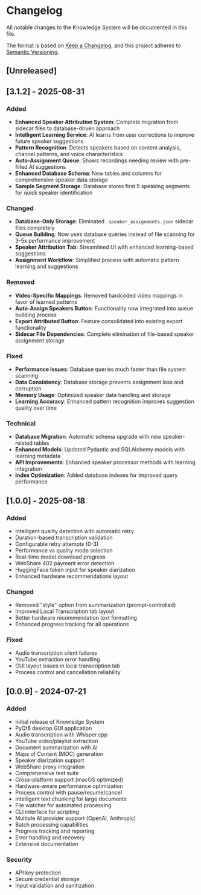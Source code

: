 # Changelog

All notable changes to the Knowledge System will be documented in this file.

The format is based on [Keep a Changelog](https://keepachangelog.com/en/1.0.0/),
and this project adheres to [Semantic Versioning](https://semver.org/spec/v2.0.0.html).

## [Unreleased]

## [3.1.2] - 2025-08-31

### Added
- **Enhanced Speaker Attribution System**: Complete migration from sidecar files to database-driven approach
- **Intelligent Learning Service**: AI learns from user corrections to improve future speaker suggestions
- **Pattern Recognition**: Detects speakers based on content analysis, channel patterns, and voice characteristics
- **Auto-Assignment Queue**: Shows recordings needing review with pre-filled AI suggestions
- **Enhanced Database Schema**: New tables and columns for comprehensive speaker data storage
- **Sample Segment Storage**: Database stores first 5 speaking segments for quick speaker identification

### Changed
- **Database-Only Storage**: Eliminated `.speaker_assignments.json` sidecar files completely
- **Queue Building**: Now uses database queries instead of file scanning for 3-5x performance improvement
- **Speaker Attribution Tab**: Streamlined UI with enhanced learning-based suggestions
- **Assignment Workflow**: Simplified process with automatic pattern learning and suggestions

### Removed
- **Video-Specific Mappings**: Removed hardcoded video mappings in favor of learned patterns
- **Auto-Assign Speakers Button**: Functionality now integrated into queue building process
- **Export Attributed Button**: Feature consolidated into existing export functionality
- **Sidecar File Dependencies**: Complete elimination of file-based speaker assignment storage

### Fixed
- **Performance Issues**: Database queries much faster than file system scanning
- **Data Consistency**: Database storage prevents assignment loss and corruption
- **Memory Usage**: Optimized speaker data handling and storage
- **Learning Accuracy**: Enhanced pattern recognition improves suggestion quality over time

### Technical
- **Database Migration**: Automatic schema upgrade with new speaker-related tables
- **Enhanced Models**: Updated Pydantic and SQLAlchemy models with learning metadata
- **API Improvements**: Enhanced speaker processor methods with learning integration
- **Index Optimization**: Added database indexes for improved query performance

## [1.0.0] - 2025-08-18

### Added
- Intelligent quality detection with automatic retry
- Duration-based transcription validation
- Configurable retry attempts (0-3)
- Performance vs quality mode selection
- Real-time model download progress
- WebShare 402 payment error detection
- HuggingFace token input for speaker diarization
- Enhanced hardware recommendations layout

### Changed
- Removed "style" option from summarization (prompt-controlled)
- Improved Local Transcription tab layout
- Better hardware recommendation text formatting
- Enhanced progress tracking for all operations

### Fixed
- Audio transcription silent failures
- YouTube extraction error handling
- GUI layout issues in local transcription tab
- Process control and cancellation reliability

## [0.0.9] - 2024-07-21

### Added
- Initial release of Knowledge System
- PyQt6 desktop GUI application
- Audio transcription with Whisper.cpp
- YouTube video/playlist extraction
- Document summarization with AI
- Maps of Content (MOC) generation
- Speaker diarization support
- WebShare proxy integration
- Comprehensive test suite
- Cross-platform support (macOS optimized)
- Hardware-aware performance optimization
- Process control with pause/resume/cancel
- Intelligent text chunking for large documents
- File watcher for automated processing
- CLI interface for scripting
- Multiple AI provider support (OpenAI, Anthropic)
- Batch processing capabilities
- Progress tracking and reporting
- Error handling and recovery
- Extensive documentation

### Security
- API key protection
- Secure credential storage
- Input validation and sanitization 

